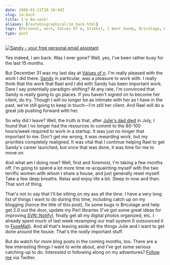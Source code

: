 ```yaml
--- 
date: 2008-01-21T18:10:44Z
slug: im-back
title: I'm Ba-aack!
aliases: [/autobiographical/im_back.html]
tags: [Personal, work, Values Of n, Stikkit, I Want Sandy, Bricolage, Kineticode, Meta]
type: post
---
```


<a href="http://iwantsandy.com/"><img src="/2008/01/im-back/iwantsandy_207x207.gif" alt="Sandy - your free personal email assistant" class="right" /></a>

<p>Yes indeed, I am back. Was I ever gone? Well, yes, I've been rather busy
for the last 15 months.</p>

<p>But December 31 was my last day at <a href="http://www.valuesofn.com/"
title="Values of n home page">Values of n</a>. I'm really pleased with the
work I did there. <a href="http://iwantsandy.com/" title="You want sandy,
trust me!">Sandy</a> in particular, was a pleasure to work with. I really
think that the work that Rael and I did with Sandy has been important work.
Dare I say potentially paradigm-shifting? At any rate, I'm convinced that
Sandy is really going to go places. If you haven't signed on to become her
client, do try. Though I will no longer be as intimate with her as I have in
the past, we're still going to keep in touch—I'm still her client. And Rael
will do a great job pushing forward with her.</p>

<p>So why did I leave? Well, the truth is that, after
<a href="http://www.legacy.com/Link.asp?I=LS000091810982X" title="Obituary for
Steven Rappaport">Julie's dad died</a> in July, I found that I no longer had
the resources to commit to the 80-100 hours/week required to work in a
startup. It was just no longer that important to me. Don't get me wrong, it
was rewarding work, but my priorities completely realigned. It was vital that
I continue helping Rael to get Sandy's career launched, but once that was
done, it was time for me to move on.</p>

<p>And what am I doing now? Well, first and foremost, I'm taking a few months
off. I'm going to spend a lot more time re-acquainting myself with the two
terrific women with whom I share a house, and just generally reset myself.
Take a few deep breaths. Relax and enjoy life a bit. Sleep in now and then.
That sort of thing.</p>

<p>That's not to say that I'll be sitting on my ass all the time. I have a
very long list of things I want to do during this time, including catch up on
my blogging (hence the title of this post), fix some bugs in Bricolage and
help get 2.0 out the door, update my Perl libraries (I've got some great ideas
for improving <a href="http://search.cpan.org/SVN-Notify" title="SVN::Notify
on CPAN">SVN::Notify</a>), finally get all my digital photos organized, etc. I
already spent much of last week revamping our mail system (I outsourced it
to <a href="http://www.fusemail.com/" title="FuseMail home
page">FuseMail</a>). And all that's leaving aside all the things Julie and I
want to get done around the house. That's the <em>really</em> important
stuff.</p>

<p>But do watch for more blog posts in the coming months, too. There are a few
interesting things I want to write about, and I've got some serious
catching-up to do. Interested in following along on my
adventures? <a href="https://twitter.com/Theory" title="My Twitter page">Follow
me</a> via Twitter.</p>
